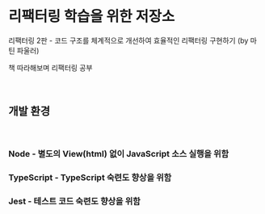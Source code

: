# 리팩터링 학습을 위한 저장소

리팩터링 2판 - 코드 구조를 체계적으로 개선하여 효율적인 리팩터링 구현하기 (by 마틴 파울러)

책 따라해보며 리팩터링 공부

<br>

## 개발 환경

<br>

### Node - 별도의 View(html) 없이 JavaScript 소스 실행을 위함

### TypeScript - TypeScript 숙련도 향상을 위함

### Jest - 테스트 코드 숙련도 향상을 위함
